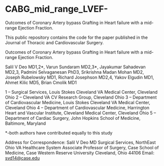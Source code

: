 # CABG_mid_range_LVEF-
Outcomes of Coronary Artery bypass Grafting in Heart failure with a mid-range Ejection Fraction. 

This public repository contains the code for the paper published in the Journal of Thoracic and Cardiovascular Surgery. 

Outcomes of Coronary Artery bypass Grafting in Heart failure with a mid-range Ejection Fraction. 


Salil V Deo MD1,2*, Varun Sundaram MD2,3*, Jayakumar Sahadevan MD2,3, Padmini Selvaganesan PhD3, 
Srikrishna Madan Mohan MD2, Joseph Rubelowsky MD1, Richard Josephson MD2,4, Yakov Elgudin MD1, 
Ahmet Kilic MD5, Brian Cmolik MD1


1 – Surgical Services, Louis Stokes Cleveland VA Medical Center, Cleveland Ohio
2 – Cleveland VA CV Research Group, Cleveland Ohio
3 – Department of Cardiovascular Medicine, Louis Stokes Cleveland VA Medical Center, Cleveland Ohio
4 – Department of Cardiovascular Medicine, Harrington Heart and Vascular Institute, Cleveland Medical Center, Cleveland Ohio
5 – Department of Cardiac Surgery, John Hopkins School of Medicine, Baltimore, Maryland


*-both authors have contributed equally to this study


Address for Correspondence:
Salil V Deo MD
Surgical Services, 
NorthEast Ohio VA Healthcare System
Associate Professor of Surgery,
Case School of Medicine,
Case Western Reserve University
Cleveland, Ohio 44106
Email: svd14@case.edu

